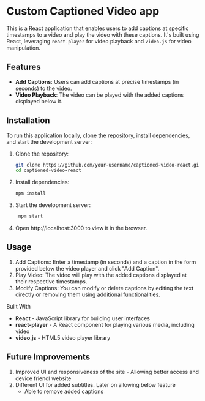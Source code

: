 # Custom Captioned Video app

This is a React application that enables users to add captions at specific timestamps to a video and play the video with these captions. It's built using React, leveraging `react-player` for video playback and `video.js` for video manipulation.

<!-- ![Demo](demo.gif) -->

## Features

- **Add Captions**: Users can add captions at precise timestamps (in seconds) to the video.
- **Video Playback**: The video can be played with the added captions displayed below it.
<!-- - **Responsive Design**: The application is designed to be responsive, adapting to different screen sizes. -->

## Installation

To run this application locally, clone the repository, install dependencies, and start the development server:

1. Clone the repository:

   ```bash
   git clone https://github.com/your-username/captioned-video-react.git
   cd captioned-video-react

2. Install dependencies:

   ```bash
   npm install


3. Start the development server:
   ```bash
    npm start

4. Open http://localhost:3000 to view it in the browser.

## Usage

1. Add Captions: Enter a timestamp (in seconds) and a caption in the form provided below the video player and click "Add Caption".
2. Play Video: The video will play with the added captions displayed at their respective timestamps.
3. Modify Captions: You can modify or delete captions by editing the text directly or removing them using additional functionalities.

Built With

- **React** - JavaScript library for building user interfaces
- **react-player** - A React component for playing various media, including video
- **video.js** - HTML5 video player library

## Future Improvements 

1. Improved UI and responsiveness of the site - Allowing better access and device friendl website
2. Different UI for added subtitles. Later on allowing below feature 
    - Able to remove added captions 

<!-- # Getting Started with Create React App

This project was bootstrapped with [Create React App](https://github.com/facebook/create-react-app).

## Available Scripts

In the project directory, you can run:

### `npm start`

Runs the app in the development mode.\
Open [http://localhost:3000](http://localhost:3000) to view it in your browser.

The page will reload when you make changes.\
You may also see any lint errors in the console.

### `npm test`

Launches the test runner in the interactive watch mode.\
See the section about [running tests](https://facebook.github.io/create-react-app/docs/running-tests) for more information.

### `npm run build`

Builds the app for production to the `build` folder.\
It correctly bundles React in production mode and optimizes the build for the best performance.

The build is minified and the filenames include the hashes.\
Your app is ready to be deployed!

See the section about [deployment](https://facebook.github.io/create-react-app/docs/deployment) for more information.

### `npm run eject`

**Note: this is a one-way operation. Once you `eject`, you can't go back!**

If you aren't satisfied with the build tool and configuration choices, you can `eject` at any time. This command will remove the single build dependency from your project.

Instead, it will copy all the configuration files and the transitive dependencies (webpack, Babel, ESLint, etc) right into your project so you have full control over them. All of the commands except `eject` will still work, but they will point to the copied scripts so you can tweak them. At this point you're on your own.

You don't have to ever use `eject`. The curated feature set is suitable for small and middle deployments, and you shouldn't feel obligated to use this feature. However we understand that this tool wouldn't be useful if you couldn't customize it when you are ready for it.

## Learn More

You can learn more in the [Create React App documentation](https://facebook.github.io/create-react-app/docs/getting-started).

To learn React, check out the [React documentation](https://reactjs.org/).

### Code Splitting

This section has moved here: [https://facebook.github.io/create-react-app/docs/code-splitting](https://facebook.github.io/create-react-app/docs/code-splitting)

### Analyzing the Bundle Size

This section has moved here: [https://facebook.github.io/create-react-app/docs/analyzing-the-bundle-size](https://facebook.github.io/create-react-app/docs/analyzing-the-bundle-size)

### Making a Progressive Web App

This section has moved here: [https://facebook.github.io/create-react-app/docs/making-a-progressive-web-app](https://facebook.github.io/create-react-app/docs/making-a-progressive-web-app)

### Advanced Configuration

This section has moved here: [https://facebook.github.io/create-react-app/docs/advanced-configuration](https://facebook.github.io/create-react-app/docs/advanced-configuration)

### Deployment

This section has moved here: [https://facebook.github.io/create-react-app/docs/deployment](https://facebook.github.io/create-react-app/docs/deployment)

### `npm run build` fails to minify

This section has moved here: [https://facebook.github.io/create-react-app/docs/troubleshooting#npm-run-build-fails-to-minify](https://facebook.github.io/create-react-app/docs/troubleshooting#npm-run-build-fails-to-minify) -->
